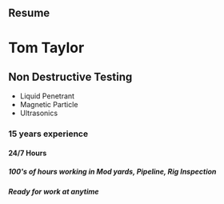 ## Resume ##
 # Tom Taylor 
## Non Destructive Testing ##
- Liquid Penetrant 
- Magnetic Particle
- Ultrasonics
### 15 years experience ###
#### 24/7 Hours ####
##### 100's of hours working in Mod yards, Pipeline, Rig Inspection #####
##### Ready for work at anytime #####




